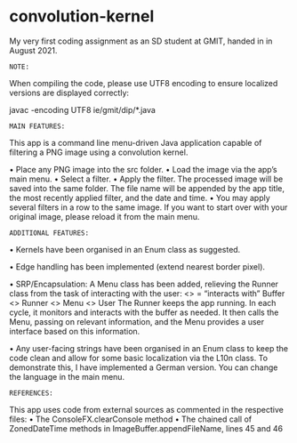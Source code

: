 # convolution-kernel
My very first coding assignment as an SD student at GMIT, handed in in August 2021.

	NOTE:
	
When compiling the code, please use UTF8 encoding to ensure localized versions are displayed correctly:

javac -encoding UTF8 ie/gmit/dip/*.java

	MAIN FEATURES:
	
This app is a command line menu-driven Java application capable of filtering a PNG image using a convolution kernel.

• Place any PNG image into the src folder.
• Load the image via the app’s main menu.
• Select a filter.
• Apply the filter. The processed image will be saved into the same folder. The file name will be appended by the app title, the most recently applied filter, and the date and time.
• You may apply several filters in a row to the same image. If you want to start over with your original image, please reload it from the main menu.

	ADDITIONAL FEATURES:
	
• Kernels have been organised in an Enum class as suggested.

• Edge handling has been implemented (extend nearest border pixel).

• SRP/Encapsulation: A Menu class has been added, relieving the Runner class from the task of interacting with the user:
<> = “interacts with”
Buffer <> Runner <> Menu <> User
The Runner keeps the app running. In each cycle, it monitors and interacts with the buffer as needed. It then calls the Menu, passing on relevant information, and the Menu provides a user interface based on this information.

• Any user-facing strings have been organised in an Enum class to keep the code clean and allow for some basic localization via the L10n class. To demonstrate this, I have implemented a German version. You can change the language in the main menu.

	REFERENCES:

This app uses code from external sources as commented in the respective files:
• The ConsoleFX.clearConsole method
• The chained call of ZonedDateTime methods in ImageBuffer.appendFileName, lines 45 and 46